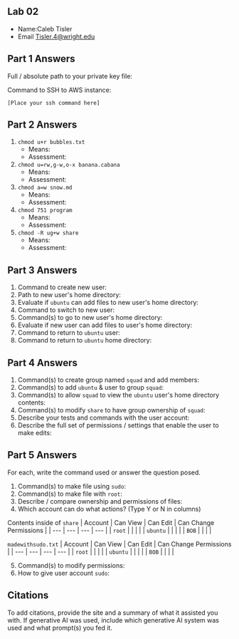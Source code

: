 ## Lab 02

- Name:Caleb Tisler
- Email Tisler.4@wright.edu

## Part 1 Answers

Full / absolute path to your private key file: 

Command to SSH to AWS instance:
```
[Place your ssh command here]
```

## Part 2 Answers

1. `chmod u+r bubbles.txt`
    - Means: 
    - Assessment:
2. `chmod u=rw,g-w,o-x banana.cabana`
    - Means: 
    - Assessment:
3. `chmod a=w snow.md`
    - Means: 
    - Assessment:
4. `chmod 751 program`
    - Means: 
    - Assessment:
5. `chmod -R ug+w share`
    - Means: 
    - Assessment:

## Part 3 Answers

1. Command to create new user: 
2. Path to new user's home directory: 
3. Evaluate if `ubuntu` can add files to new user's home directory:
4. Command to switch to new user:
5. Command(s) to go to new user's home directory:
6. Evaluate if new user can add files to user's home directory:
7. Command to return to `ubuntu` user:
8. Command to return to `ubuntu` home directory: 

## Part 4 Answers

1. Command(s) to create group named `squad` and add members:
2. Command(s) to add `ubuntu` & user to group `squad`:
3. Command(s) to allow `squad` to view the `ubuntu` user's home directory contents:
4. Command(s) to modify `share` to have group ownership of `squad`:
5. Describe your tests and commands with the user account:
6. Describe the full set of permissions / settings that enable the user to make edits:

## Part 5 Answers

For each, write the command used or answer the question posed.

1. Command(s) to make file using `sudo`: 
2. Command(s) to make file with `root`:
3. Describe / compare ownership and permissions of files:
4. Which account can do what actions? (Type Y or N in columns)

Contents inside of `share`
| Account   | Can View  | Can Edit  | Can Change Permissions    |
| ---       | ---       | ---       | ---                       |
| `root`    |           |           |                           |
| `ubuntu`  |           |           |                           |
| `BOB`     |           |           |                           |

`madewithsudo.txt`
| Account   | Can View  | Can Edit  | Can Change Permissions    |
| ---       | ---       | ---       | ---                       |
| `root`    |           |           |                           |
| `ubuntu`  |           |           |                           |
| `BOB`     |           |           |                           |

5. Command(s) to modify permissions:
6. How to give user account `sudo`:

## Citations

To add citations, provide the site and a summary of what it assisted you with.  If generative AI was used, include which generative AI system was used and what prompt(s) you fed it.
